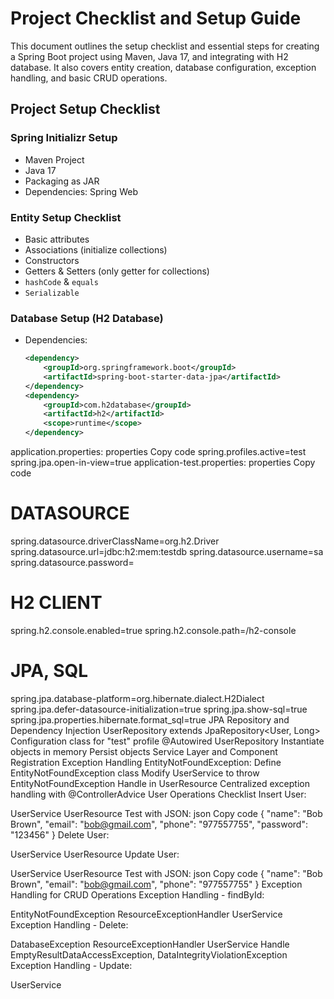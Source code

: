 # Project Checklist and Setup Guide

This document outlines the setup checklist and essential steps for creating a Spring Boot project using Maven, Java 17, and integrating with H2 database. It also covers entity creation, database configuration, exception handling, and basic CRUD operations.

## Project Setup Checklist

### Spring Initializr Setup
- Maven Project
- Java 17
- Packaging as JAR
- Dependencies: Spring Web

### Entity Setup Checklist
- Basic attributes
- Associations (initialize collections)
- Constructors
- Getters & Setters (only getter for collections)
- `hashCode` & `equals`
- `Serializable`

### Database Setup (H2 Database)
- Dependencies: 
  ```xml
  <dependency>
      <groupId>org.springframework.boot</groupId>
      <artifactId>spring-boot-starter-data-jpa</artifactId>
  </dependency>
  <dependency>
      <groupId>com.h2database</groupId>
      <artifactId>h2</artifactId>
      <scope>runtime</scope>
  </dependency>
application.properties:
properties
Copy code
spring.profiles.active=test
spring.jpa.open-in-view=true
application-test.properties:
properties
Copy code
# DATASOURCE
spring.datasource.driverClassName=org.h2.Driver
spring.datasource.url=jdbc:h2:mem:testdb
spring.datasource.username=sa
spring.datasource.password=

# H2 CLIENT
spring.h2.console.enabled=true
spring.h2.console.path=/h2-console

# JPA, SQL
spring.jpa.database-platform=org.hibernate.dialect.H2Dialect
spring.jpa.defer-datasource-initialization=true
spring.jpa.show-sql=true
spring.jpa.properties.hibernate.format_sql=true
JPA Repository and Dependency Injection
UserRepository extends JpaRepository<User, Long>
Configuration class for "test" profile
@Autowired UserRepository
Instantiate objects in memory
Persist objects
Service Layer and Component Registration
Exception Handling
EntityNotFoundException:
Define EntityNotFoundException class
Modify UserService to throw EntityNotFoundException
Handle in UserResource
Centralized exception handling with @ControllerAdvice
User Operations Checklist
Insert User:

UserService
UserResource
Test with JSON:
json
Copy code
{
 "name": "Bob Brown",
 "email": "bob@gmail.com",
 "phone": "977557755",
 "password": "123456"
}
Delete User:

UserService
UserResource
Update User:

UserService
UserResource
Test with JSON:
json
Copy code
{
 "name": "Bob Brown",
 "email": "bob@gmail.com",
 "phone": "977557755"
}
Exception Handling for CRUD Operations
Exception Handling - findById:

EntityNotFoundException
ResourceExceptionHandler
UserService
Exception Handling - Delete:

DatabaseException
ResourceExceptionHandler
UserService
Handle EmptyResultDataAccessException, DataIntegrityViolationException
Exception Handling - Update:

UserService